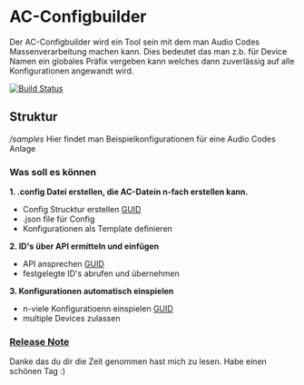 # AC-Configbuilder
Der AC-Configbuilder wird ein Tool sein mit dem man Audio Codes Massenverarbeitung machen kann. Dies bedeutet das man z.b. für Device Namen ein globales Präfix vergeben kann welches dann zuverlässig auf alle Konfigurationen angewandt wird.

[![Build Status](https://dev.azure.com/dominikmangatter/ACConfigBuilder/_apis/build/status/AC-Fernglas.AC-Configbuilder?branchName=Ver.01)](https://dev.azure.com/dominikmangatter/ACConfigBuilder/_build/latest?definitionId=4&branchName=Ver.01)

## Struktur
_/samples_
Hier findet man Beispielkonfigurationen für eine Audio Codes Anlage


### Was soll es können
**1.  .config Datei erstellen, die AC-Datein n-fach erstellen kann.**
   * Config Strucktur erstellen [GUID](https://www.audiocodes.com/media/13244/gateway-and-sbc-cli-reference-guide-ver-72.pdf)
   * .json file für Config
   * Konfigurationen als Template definieren

**2. ID's über API ermitteln und einfügen**
  * API ansprechen [GUID](https://www.audiocodes.com/media/13528/rest-api-for-mediant-devices-ver-72.pdf)
  * festgelegte ID's abrufen und übernehmen
 
**3. Konfigurationen automatisch einspielen**
  * n-viele Konfiguratioenn einspielen [GUID](https://www.audiocodes.com/media/13528/rest-api-for-mediant-devices-ver-72.pdf)
  * multiple Devices zulassen

### [Release Note](https://github.com/AC-Fernglas/AC-Configbuilder/blob/master/ReleaseNote.md)

Danke das du dir die Zeit genommen hast mich zu lesen. 
Habe einen schönen Tag :)
